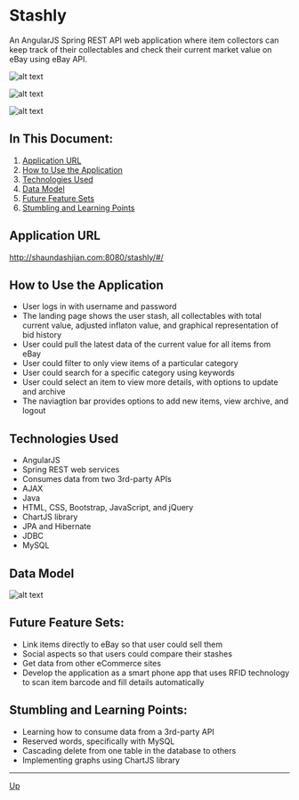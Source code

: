 # Stashly
An AngularJS Spring REST API web application where item collectors can keep track of their collectables and check their current market value on eBay using eBay API.

![alt text](login.png "Login")

![alt text](stash.png "Stash")

![alt text](price-history.png "Price History")

## In This Document:
1. [Application URL](#application-url)
2. [How to Use the Application](#how-to-use-the-application)
3. [Technologies Used](#technologies-used)
4. [Data Model](#data-model)
5. [Future Feature Sets](#future-feature-sets)
6. [Stumbling and Learning Points](#stumbling-and-learning-points)

## Application URL
http://shaundashjian.com:8080/stashly/#/

## How to Use the Application
* User logs in with username and password
* The landing page shows the user stash, all collectables with total current value, adjusted inflaton value, and graphical representation of bid history
* User could pull the latest data of the current value for all items from eBay
* User could filter to only view items of a particular category
* User could search for a specific category using keywords
* User could select an item to view more details, with options to update and archive
* The naviagtion bar provides options to add new items, view archive, and logout

## Technologies Used
  * AngularJS
  * Spring REST web services
  * Consumes data from two 3rd-party APIs
  * AJAX
  * Java
  * HTML, CSS, Bootstrap, JavaScript, and jQuery
  * ChartJS library
  * JPA and Hibernate
  * JDBC
  * MySQL

## Data Model
![alt text](schema.png "Data Model")

## Future Feature Sets:
  * Link items directly to eBay so that user could sell them
  * Social aspects so that users could compare their stashes
  * Get data from other eCommerce sites
  * Develop the application as a smart phone app that uses RFID technology to scan item barcode and fill details automatically

## Stumbling and Learning Points:
  * Learning how to consume data from a 3rd-party API
  * Reserved words, specifically with MySQL
  * Cascading delete from one table in the database to others
  * Implementing graphs using ChartJS library
  <hr>

[Up](README.md)
